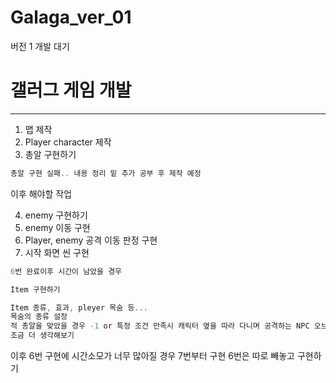 # Galaga_ver_01
 버전 1 개발 대기

# 갤러그 게임 개발
---
1. 맵 제작
2. Player character 제작
3. 총알 구현하기
```cs
총알 구현 실패.. 내용 정리 밑 추가 공부 후 제작 예정
```

이후 해야할 작업

4. enemy 구현하기
5. enemy 이동 구현
6. Player, enemy 공격 이동 판정 구현
7. 시작 화면 씬 구현

```cs
6번 완료이후 시간이 남았을 경우

Item 구현하기

Item 종류, 효과, pleyer 목숨 등...
목숨의 종류 설정
적 총알을 맞았을 경우 -1 or 특정 조건 만족시 캐릭터 옆을 따라 다니며 공격하는 NPC 오브젝트 추가
조금 더 생각해보기
```

이후 6번 구현에 시간소모가 너무 많아질 경우 7번부터 구현
6번은 따로 빼놓고 구현하기
